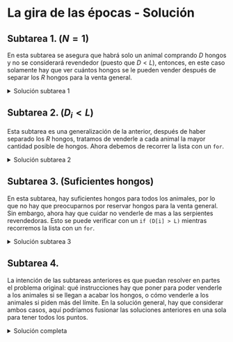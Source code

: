 # La gira de las épocas - Solución

## Subtarea 1. ($N = 1$)

En esta subtarea se asegura que habrá solo un animal comprando $D$ hongos y no se considerará revendedor (puesto que $D < L$), entonces, en este caso solamente hay que ver cuántos hongos se le pueden vender después de separar los $R$ hongos para la venta general.

<details><summary>Solución subtarea 1</summary>

{{sub1.cpp}}

</details>

## Subtarea 2. ($D_i < L$)

Esta subtarea es una generalización de la anterior, después de haber separado los $R$ hongos, tratamos de venderle a cada animal la mayor cantidad posible de hongos. Ahora debemos de recorrer la lista con un `for`.

<details><summary>Solución subtarea 2</summary>

{{sub2.cpp}}

</details>

## Subtarea 3. (Suficientes hongos)

En esta subtarea, hay suficientes hongos para todos los animales, por lo que no hay que preocuparnos por reservar hongos para la venta general. Sin embargo, ahora hay que cuidar no venderle de mas a las serpientes revendedoras. Esto se puede verificar con un `if (D[i] > L)` mientras recorremos la lista con un `for`.

<details><summary>Solución subtarea 3</summary>

{{sub3.cpp}}

</details>

## Subtarea 4.

La intención de las subtareas anteriores es que puedan resolver en partes el problema original: qué instrucciones hay que poner para poder venderle a los animales si se llegan a acabar los hongos, o cómo venderle a los animales si piden más del límite. En la solución general, hay que considerar ambos casos, aquí podríamos fusionar las soluciones anteriores en una sola para tener todos los puntos.

<details><summary>Solución completa</summary>

{{solution.cpp}}

</details>
